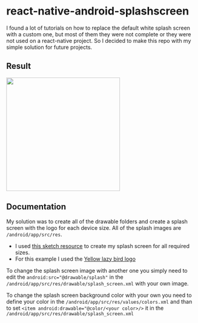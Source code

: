 # react-native-android-splashscreen

I found a lot of tutorials on how to replace the default white splash screen with a custom one, but most of them they were not complete or they were not used on a react-native project. So I decided to make this repo with my simple solution for future projects.

## Result

<img src="http://i66.tinypic.com/2vs3hpe.gif" width="300"/>

## Documentation

My solution was to create all of the drawable folders and create a splash screen with the logo for each device size. All of the splash images are ```/android/app/src/res```.

* I used [this sketch resource](http://www.sketchappsources.com/free-source/1631-android-screen-size-artboards-sketch-freebie-resource.html) to create my splash screen for all required sizes.
* For this example I used the [Yellow lazy bird logo](http://www.sketchappsources.com/free-source/731-yellow-lazy-bird-sketch-freebie-resource.html)

To change the splash screen image with another one you simply need to edit the ```android:src="@drawable/splash"``` in the ```/android/app/src/res/drawable/splash_screen.xml``` with your own image.

To change the splash screen background color with your own you need to define your color in the ```/android/app/src/res/values/colors.xml``` and than to set ```<item android:drawable="@color/<your color>/>``` it in the ```/android/app/src/res/drawable/splash_screen.xml```

